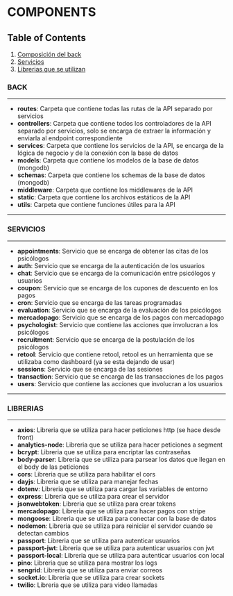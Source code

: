 # COMPONENTS

## Table of Contents

1. [Composición del back](#back)
2. [Servicios](#servicios)
3. [Librerias que se utilizan](#librerias)

### BACK

---

-   **routes**: Carpeta que contiene todas las rutas de la API separado por servicios
-   **controllers**: Carpeta que contiene todos los controladores de la API separado por servicios, solo se encarga de extraer la
                    información y enviarla al endpoint correspondiente
-   **services**: Carpeta que contiene los servicios de la API, se encarga de la lógica de negocio y de la conexión con la base de datos
-   **models**: Carpeta que contiene los modelos de la base de datos (mongodb)
-   **schemas**: Carpeta que contiene los schemas de la base de datos (mongodb)
-   **middleware**: Carpeta que contiene los middlewares de la API 
-   **static**: Carpeta que contiene los archivos estáticos de la API
-   **utils**: Carpeta que contiene funciones útiles para la API

---

### SERVICIOS

---
-   **appointments**: Servicio que se encarga de obtener las citas de los psicólogos
-   **auth**: Servicio que se encarga de la autenticación de los usuarios
-   **chat**: Servicio que se encarga de la comunicación entre psicólogos y usuarios
-   **coupon**: Servicio que se encarga de los cupones de descuento en los pagos
-   **cron**: Servicio que se encarga de las tareas programadas
-   **evaluation**: Servicio que se encarga de la evaluación de los psicólogos
-   **mercadopago**: Servicio que se encarga de los pagos con mercadopago
-   **psychologist**: Servicio que contiene las acciones que involucran a los psicólogos
-   **recruitment**: Servicio que se encarga de la postulación de los psicólogos
-   **retool**: Servicio que contiene retool, retool es un herramienta que se utilizaba como dashboard (ya se esta dejando de usar)
-   **sessions**: Servicio que se encarga de las sesiones
-   **transaction**: Servicio que se encarga de las transacciones de los pagos
-   **users**: Servicio que contiene las acciones que involucran a los usuarios

---

### LIBRERIAS

---
-   **axios**: Libreria que se utiliza para hacer peticiones http (se hace desde front)
-   **analytics-node**: Libreria que se utiliza para hacer peticiones a segment
-   **bcrypt**: Libreria que se utiliza para encriptar las contraseñas
-   **body-parser**: Libreria que se utiliza para parsear los datos que llegan en el body de las peticiones
-   **cors**: Libreria que se utiliza para habilitar el cors
-   **dayjs**: Libreria que se utiliza para manejar fechas
-   **dotenv**: Libreria que se utiliza para cargar las variables de entorno
-   **express**: Libreria que se utiliza para crear el servidor
-   **jsonwebtoken**: Libreria que se utiliza para crear tokens
-   **mercadopago**: Libreria que se utiliza para hacer pagos con stripe
-   **mongoose**: Libreria que se utiliza para conectar con la base de datos
-   **nodemon**: Libreria que se utiliza para reiniciar el servidor cuando se detectan cambios
-   **passport**: Libreria que se utiliza para autenticar usuarios
-   **passport-jwt**: Libreria que se utiliza para autenticar usuarios con jwt
-   **passport-local**: Libreria que se utiliza para autenticar usuarios con local
-   **pino**: Libreria que se utiliza para mostrar los logs
-   **sengrid**: Libreria que se utiliza para enviar correos
-   **socket.io**: Libreria que se utiliza para crear sockets
-   **twilio**: Libreria que se utiliza para video llamadas
